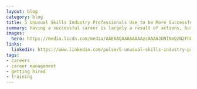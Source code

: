 ```yaml
---
layout: blog
category: blog
title: 5 Unusual Skills Industry Professionals Use to be More Successful in their Careers
summary: Having a successful career is largely a result of actions, but also your re-action to opportunities and challenges that come along the way. In order to be successful you need to master techniques that really work. Let's take a look at really works for professionals.
images:
  hero: https://media.licdn.com/media/AAEAAQAAAAAAAAzcAAAAJDNlNmQzN2FhLWI1YzEtNGZjNC1hMjk3LTc2OTczMmExNzA2Mw.png
links:
  linkedin: https://www.linkedin.com/pulse/5-unusual-skills-industry-professionals-use-more-ray-villalobos
tags:
- careers
- career management
- getting hired
- training
---
```


